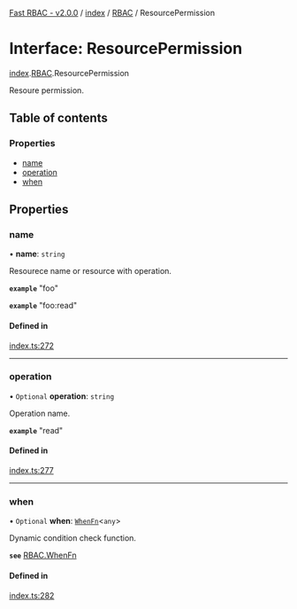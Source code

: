 [Fast RBAC - v2.0.0](../README.md) / [index](../modules/index.md) / [RBAC](../modules/index.RBAC.md) / ResourcePermission

# Interface: ResourcePermission

[index](../modules/index.md).[RBAC](../modules/index.RBAC.md).ResourcePermission

Resoure permission.

## Table of contents

### Properties

- [name](index.RBAC.ResourcePermission.md#name)
- [operation](index.RBAC.ResourcePermission.md#operation)
- [when](index.RBAC.ResourcePermission.md#when)

## Properties

### name

• **name**: `string`

Resourece name or resource with operation.

**`example`** "foo"

**`example`** "foo:read"

#### Defined in

[index.ts:272](https://github.com/SkeLLLa/fast-rbac/blob/ef47d80/src/index.ts#L272)

---

### operation

• `Optional` **operation**: `string`

Operation name.

**`example`** "read"

#### Defined in

[index.ts:277](https://github.com/SkeLLLa/fast-rbac/blob/ef47d80/src/index.ts#L277)

---

### when

• `Optional` **when**: [`WhenFn`](../modules/index.RBAC.md#whenfn)<`any`\>

Dynamic condition check function.

**`see`** [RBAC.WhenFn](../modules/index.RBAC.md#whenfn)

#### Defined in

[index.ts:282](https://github.com/SkeLLLa/fast-rbac/blob/ef47d80/src/index.ts#L282)
